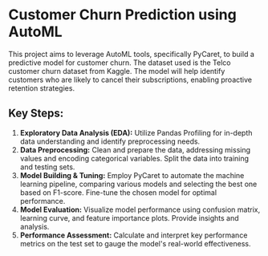 # Customer Churn Prediction using AutoML

This project aims to leverage AutoML tools, specifically PyCaret, to build a predictive model for customer churn. The dataset used is the Telco customer churn dataset from Kaggle. The model will help identify customers who are likely to cancel their subscriptions, enabling proactive retention strategies. 

## Key Steps:

1. **Exploratory Data Analysis (EDA):** Utilize Pandas Profiling for in-depth data understanding and identify preprocessing needs.
2. **Data Preprocessing:** Clean and prepare the data, addressing missing values and encoding categorical variables. Split the data into training and testing sets.
3. **Model Building & Tuning:** Employ PyCaret to automate the machine learning pipeline, comparing various models and selecting the best one based on F1-score. Fine-tune the chosen model for optimal performance.
4. **Model Evaluation:** Visualize model performance using confusion matrix, learning curve, and feature importance plots. Provide insights and analysis.
5. **Performance Assessment:** Calculate and interpret key performance metrics on the test set to gauge the model's real-world effectiveness.
